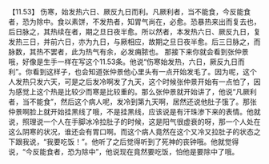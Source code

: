 【11.53】  伤寒，始发热六日、厥反九日而利。凡厥利者，当不能食，今反能食者，恐为除中。食以素饼，不发热者，知胃气尚在，必愈。恐暴热来出而复去也，后日脉之，其热续在者，期之旦日夜半愈。所以然者，本发热六日、厥反九日，复发热三日，并前六日，亦为九日，与厥相应，故期之旦日夜半愈。后三日脉之，而脉数，其热不罢者，此为热气有余，必发痈脓也。
那接下来你就会看到张仲景哦，好像是生手一样在写这个11.53条。他说“伤寒始发热，六日，厥反九日而利”。你看到这样子，也会知道张仲景他心里头有一点开始发毛了。因为呢，这个人发热只发六天，可是之后发冷啊发了九天，这个时候张仲景开始有一点怕了，因为感觉上这个热是比较少而寒是比较重的。那么张仲景就开始讲了，他说“凡厥利者，当不能食”，然后这个病人呢，发冷到第九天啊，居然还说他肚子饿了。那张仲景啊脸上就开始挂黑线了哦，不是挂黑线，应该说是有汗珠渗下来的表情。他就说，照理说一个人在手脚冰冷拉肚子的时候，这是阳气很虚衰的呀，那一个人处在这么阴寒的状况，谁还会有胃口啊。而这个病人竟然在这个又冷又拉肚子的状态之下跟我说，“我要吃饭！”。他听了之后觉得听到了死神的丧钟哦。他就觉得说，“今反能食者，恐为除中”，他说现在竟然要吃饭，怕他是要除中了哦。

